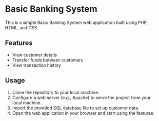 # Basic Banking System

This is a simple Basic Banking System web application built using PHP, HTML, and CSS.

## Features

- View customer details
- Transfer funds between customers
- View transaction history

## Usage

1. Clone the repository to your local machine.
2. Configure a web server (e.g., Apache) to serve the project from your local machine.
3. Import the provided SQL database file to set up customer data.
4. Open the web application in your browser and start using the features.
